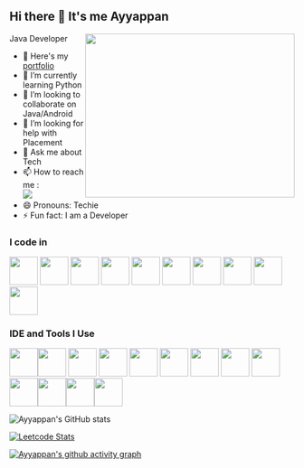 ## Hi there 👋 It's me Ayyappan

Java Developer
<img align="right" width="370" height="290" src="https://i.pinimg.com/originals/47/f0/34/47f0342cec72b800463bf003eac1257e.gif">
- 🔭 Here's my [portfolio](https:/soon/)                                                 
- 🌱 I’m currently learning Python
- 👯 I’m looking to collaborate on Java/Android
- 🤔 I’m looking for help with Placement
- 💬 Ask me about Tech
- 📫 How to reach me :
<br /> [<img src="https://img.shields.io/badge/LinkedIn-0077B5?style=for-the-badge&logo=linkedin&logoColor=white" />](https://www.linkedin.com/in/ayyappan-e-3ba89a104/)
- 😄 Pronouns: Techie
- ⚡ Fun fact: I am a Developer

### I code in
 <img height="50" width="50" src="https://img.icons8.com/?size=100&id=13679&format=png&color=000000" /> <img height="50" width="50" src="https://img.icons8.com/color/48/000000/python.png" />  <img height="50" width="50" src="https://img.icons8.com/color/48/000000/html-5.png" />  <img height="50" width="50" src="https://img.icons8.com/color/48/000000/css3.png" />  <img height="50" width="50" src="https://img.icons8.com/color/48/000000/javascript.png"/> <img height="50" width="50" src="https://img.icons8.com/color/48/000000/react-native.png"/>  <img height="50" width="50" src="https://img.icons8.com/?size=100&id=38561&format=png&color=000000" />  <img height="50" width="50" src="https://img.icons8.com/?size=100&id=33039&format=png&color=000000"/> <img height="50" width="50" src="https://img.icons8.com/?size=100&id=13664&format=png&color=000000"/>  <img height="50" width="50" src="https://img.icons8.com/?size=100&id=17842&format=png&color=000000"/> 

### IDE and Tools I Use
<img height="50" src="https://img.icons8.com/officel/480/null/java-eclipse.png"/><img height="50" width="50" src="https://img.icons8.com/color/48/000000/visual-studio-code-2019.png"/> <img height="50" width="50" src="https://img.icons8.com/?size=100&id=106567&format=png&color=000000"/> <img height="50" width="50" src="https://img.icons8.com/color/50/000000/git.png"/> <img height="50" width="50" src="https://img.icons8.com/?size=100&id=34886&format=png&color=000000"/>  <img height="50" src="https://img.icons8.com/?size=100&id=1LAX3PYMg2iA&format=png&color=000000" /> <img height="50" width="50" src="https://img.icons8.com/?size=100&id=b4Y5rs3iBGqE&format=png&color=000000"/> <img height="50" width="50" src="https://img.icons8.com/?size=100&id=O4SEeX66BY8o&format=png&color=000000"/> <img height="50" src="https://img.icons8.com/?size=100&id=9L16NypUzu38&format=png&color=000000"/> <img height="50" src="https://img.icons8.com/?size=100&id=22813&format=png&color=000000"/><img height="50" src="https://img.icons8.com/?size=100&id=38553&format=png&color=000000"/><img height="50" src="https://img.icons8.com/?size=100&id=QEQQKirln6Tf&format=png&color=000000"/><img height="50" src="https://img.icons8.com/?size=100&id=13396&format=png&color=000000"/>

![Ayyappan's GitHub stats](https://github-readme-stats.vercel.app/api?username=Ayyappan-E&theme=dark&show_icons=true&&hide=issues,contribs)

[![Leetcode Stats](https://leetcard.jacoblin.cool/Ayyappan-E?theme=unicorn&font=Cherry%20Swash)](https://leetcode.com/Ayyappan-E)

[![Ayyappan's github activity graph](https://github-readme-activity-graph.vercel.app/graph?username=Ayyappan-E&bg_color=000000&color=ffffff&line=51f565&point=ffffff&area=true&hide_border=true)](https://github.com/ashutosh00710/github-readme-activity-graph)
